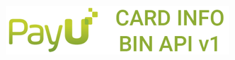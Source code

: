 # <img src="https://raw.githubusercontent.com/hknklic/PayUCardInfo/master/README/card_info_payu.png">
